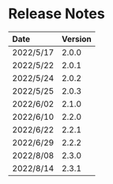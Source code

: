 # Release Notes

| Date       | Version   |
| :----      | :---------|
| 2022/5/17  | 2.0.0     |
| 2022/5/22  | 2.0.1     |
| 2022/5/24  | 2.0.2     |
| 2022/5/25  | 2.0.3     |
| 2022/6/02  | 2.1.0     |
| 2022/6/10  | 2.2.0     |
| 2022/6/22  | 2.2.1     |
| 2022/6/29  | 2.2.2     |
| 2022/8/08  | 2.3.0     |
| 2022/8/14  | 2.3.1     |
